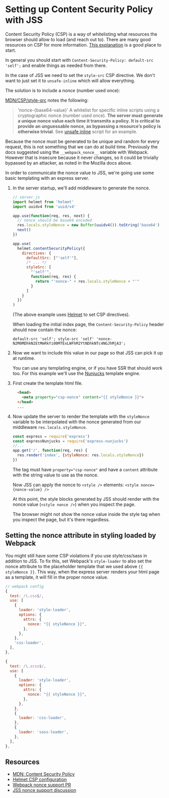# Setting up Content Security Policy with JSS

Content Security Policy (CSP) is a way of whitelisting what resources the browser should allow to load (and reach out to). There are many good resources on CSP for more information. [This explanation](https://helmetjs.github.io/docs/csp/) is a good place to start.

In general you should start with `Content-Security-Policy: default-src 'self';` and enable things as needed from there.

In the case of JSS we need to set the `style-src` CSP directive. We don't want to just set it to `unsafe-inline` which will allow everything.

The solution is to include a _nonce_ (number used once):

[MDN/CSP/style-src](https://developer.mozilla.org/en-US/docs/Web/HTTP/Headers/Content-Security-Policy/style-src) notes the following:

> 'nonce-{base64-value}'
> A whitelist for specific inline scripts using a cryptographic nonce (number used once). **The server must generate a unique nonce value each time it transmits a policy. It is critical to provide an unguessable nonce, as bypassing a resource’s policy is otherwise trivial**. See [unsafe inline](https://developer.mozilla.org/en-US/docs/Web/HTTP/Headers/Content-Security-Policy/script-src#Unsafe_inline_script) script for an example.

Because the nonce must be generated to be unique and random for every request, this is not something that we can do at build time. Previously the docs suggested using the `__webpack_nonce__` variable with Webpack. However that is insecure because it never changes, so it could be trivially bypassed by an attacker, as noted in the Mozilla docs above.

In order to communicate the nonce value to JSS, we're going use some basic templating with an express server.

1.  In the server startup, we'll add middleware to generate the nonce.

    ```js
    // server.js
    import helmet from 'helmet'
    import uuidv4 from 'uuid/v4'

    app.use(function(req, res, next) {
      // nonce should be base64 encoded
      res.locals.styleNonce = new Buffer(uuidv4()).toString('base64')
      next()
    })

    app.use(
      helmet.contentSecurityPolicy({
        directives: {
          defaultSrc: ["'self'"],
          /* ... */
          styleSrc: [
            "'self'",
            function(req, res) {
              return "'nonce-" + res.locals.styleNonce + "'"
            }
          ]
        }
      })
    )
    ```

    (The above example uses [Helmet](https://helmetjs.github.io/) to set CSP directives).

    When loading the initial index page, the `Content-Security-Policy` header should now contain the nonce:

    ```
    default-src 'self'; style-src 'self' 'nonce-N2M0MDhkN2EtMmRkYi00MTExLWFhM2YtNDhkNTc4NGJhMjA3';
    ```

1.  Now we want to include this value in our page so that JSS can pick it up at runtime.

    You can use any templating engine, or if you have SSR that should work too. For this example we'll use the [Nunjucks](https://github.com/mozilla/nunjucks) template engine.

1.  First create the template html file.

    ```html
      <head>
        <meta property="csp-nonce" content="{{ styleNonce }}">
      </head>
      ...
    ```

1.  Now update the server to render the template with the `styleNonce` variable to be interpolated with the nonce generated from our middleware `res.locals.styleNonce`.

    ```js
    const express = require('express')
    const expressNunjucks = require('express-nunjucks')
    //...
    app.get('/', function(req, res) {
      res.render('index', {styleNonce: res.locals.styleNonce})
    })
    ```

    The tag must have `property="csp-nonce"` and have a `content` attribute with the string value to use as the nonce.

    Now JSS can apply the nonce to `<style />` elements: `<style nonce={nonce-value} />`

    At this point, the style blocks generated by JSS should render with the nonce value (`<style nonce />`) when you inspect the page.

    The browser might not show the nonce value inside the style tag when you inspect the page, but it's there regardless.

## Setting the nonce attribute in styling loaded by Webpack

You might still have some CSP violations if you use style/css/sass in addition to JSS. To fix this, set Webpack's `style-loader` to also set the nonce attribute to the placeholder template that we used above `{{ styleNonce }}`. This way, when the express server renders your html page as a template, it will fill in the proper nonce value.

```js
// webpack config
{
  test: /\.css$/,
  use: [
    {
      loader: 'style-loader',
      options: {
        attrs: {
          nonce: "{{ styleNonce }}",
        },
      },
    },
    'css-loader',
  ],
},

{
  test: /\.scss$/,
  use: [
    {
      loader: 'style-loader',
      options: {
        attrs: {
          nonce: "{{ styleNonce }}",
        },
      },
    },
    {
      loader: 'css-loader',
    },
    {
      loader: 'sass-loader',
    },
  ],
},
```

## Resources

- [MDN: Content Security Policy](https://developer.mozilla.org/en-US/docs/Web/HTTP/CSP)
- [Helmet CSP configuration](https://helmetjs.github.io/docs/csp/)
- [Webpack nonce support PR](https://github.com/webpack/webpack/pull/3210)
- [JSS nonce support discussion](https://github.com/cssinjs/jss/issues/559)
